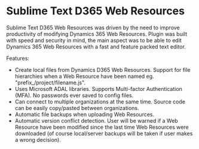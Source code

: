 # Sublime Text D365 Web Resources

Sublime Text D365 Web Resources was driven by the need to improve productivity of modifying Dynamics 365 Web Resources. Plugin was built with speed and security in mind, the main aspect was to be able to edit Dynamics 365 Web Resources with a fast and feature packed text editor.

Features:
  * Create local files from Dynamics D365 Web Resources. Support for file hierarchies when a Web Resource have been named eg. "prefix_/project/filename.js".
  * Uses Microsoft ADAL libraries. Supports Multi-factor Authentication (MFA). No passwords ever saved to config files.
  * Can connect to multiple organizations at the same time. Source code can be easily copy/pasted between organizations.
  * Automatic file backups when uploading Web Resources.
  * Automatic version conflict detection. User will be warned if a Web Resource have been modified since the last time Web Resources were downloaded (of course local/server backups will be taken if user makes a wrong decision).
